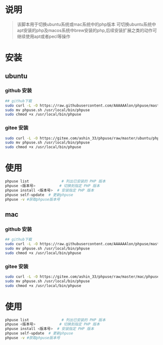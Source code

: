 # 说明

> 该脚本用于切换ubuntu系统或mac系统中的php版本
> 可切换ubuntu系统中apt安装的php及macos系统中brew安装的php,后续安装扩展之类的动作可继续使用apt或者pecl等操作

# 安装

## ubuntu

### github 安装

```bash
## github下载
sudo curl -L -O https://raw.githubusercontent.com/AAAAAAlon/phpuse/master/ubuntu/phpuse.sh
sudo mv phpuse.sh /usr/local/bin/phpuse
sudo chmod +x /usr/local/bin/phpuse
```

### gitee 安装

```bash
sudo curl -L -O https://gitee.com/ashin_33/phpuse/raw/master/ubuntu/phpuse.sh
sudo mv phpuse.sh /usr/local/bin/phpuse
sudo chmod +x /usr/local/bin/phpuse
```

# 使用

```bash
phpuse list               # 列出已安装的 PHP 版本
phpuse <版本号>           # 切换到指定 PHP 版本
phpuse install <版本号>  # 安装指定 PHP 版本
phpuse self-update  # 更新phpuse
phpuse -v #获取phpuse版本号
```

## mac

### github 安装

```bash
## github下载
sudo curl -L -O https://raw.githubusercontent.com/AAAAAAlon/phpuse/master/mac/phpuse.sh
sudo mv phpuse.sh /usr/local/bin/phpuse
sudo chmod +x /usr/local/bin/phpuse
```

### gitee 安装

```bash
sudo curl -L -O https://gitee.com/ashin_33/phpuse/raw/master/mac/phpuse.sh
sudo mv phpuse.sh /usr/local/bin/phpuse
sudo chmod +x /usr/local/bin/phpuse
```

# 使用

```bash
phpuse list               # 列出已安装的 PHP 版本
phpuse <版本号>           # 切换到指定 PHP 版本
phpuse install <版本号>  # 安装指定 PHP 版本
phpuse self-update  # 更新phpuse
phpuse -v #获取phpuse版本号
```